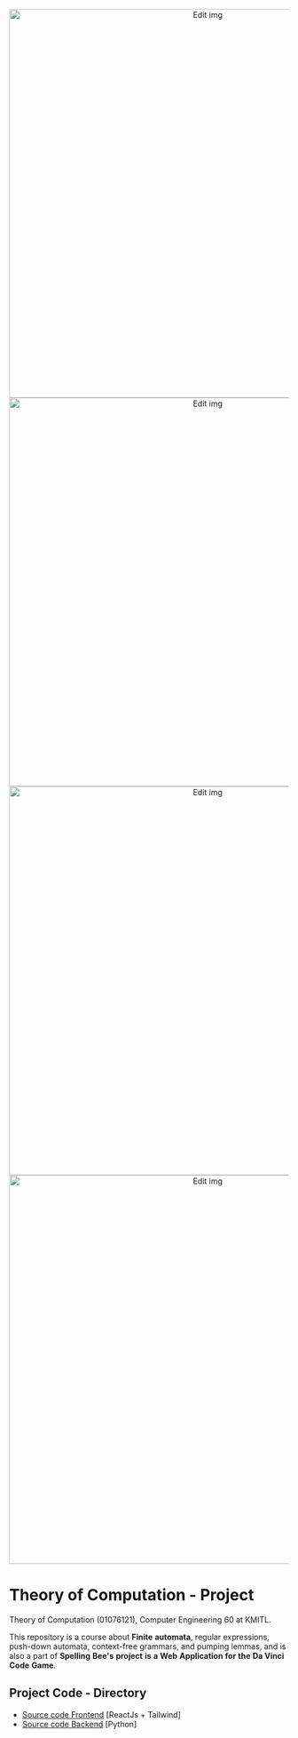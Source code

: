 <p align="center">
<img width="700" alt="Edit img" src="https://github.com/phattharaphorn/spelling-dee/assets/88389821/874f4bc9-475f-41da-9cf1-bcda116e49d6">
<img width="700" alt="Edit img" src="https://github.com/phattharaphorn/spelling-dee/assets/88389821/263f99ad-9180-4aea-b35d-265b64d054bd">
<img width="700" alt="Edit img" src="https://github.com/phattharaphorn/spelling-dee/assets/88389821/595e16c8-c4be-4ca4-8cd8-024dc0ccc356">
<img width="700" alt="Edit img" src="https://github.com/phattharaphorn/spelling-dee/assets/88389821/ef9d4323-dd4b-436e-b1e8-bea2e2a6de05">
</p>

# Theory of Computation - Project
Theory of Computation (01076121), Computer Engineering 60 at KMITL.

This repository is a course about **Finite** **automata**, regular expressions, push-down automata, context-free grammars, and pumping lemmas, and is also a part of **Spelling** **Bee's** **project** **is** **a** **Web** **Application** **for** **the** **Da Vinci** **Code** **Game**.

## Project Code - Directory
- [Source code Frontend](spelling-dee-frontend-main) [ReactJs + Tailwind]
- [Source code Backend](spelling-dee-backend-main) [Python]
